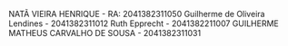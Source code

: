 NATÃ VIEIRA HENRIQUE - RA:	2041382311050
Guilherme de Oliveira Lendines - 2041382311012
Ruth Epprecht - 2041382211007
GUILHERME MATHEUS CARVALHO DE SOUSA - 2041382311031
